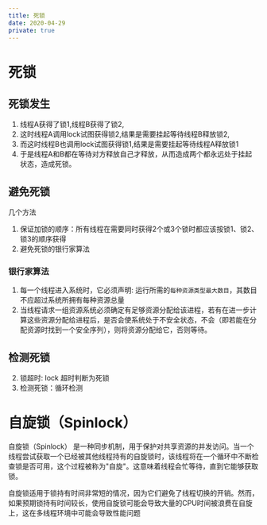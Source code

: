 ```yaml
---
title: 死锁
date: 2020-04-29
private: true
---
```

# 死锁
## 死锁发生
1. 线程A获得了锁1,线程B获得了锁2,
2. 这时线程A调用lock试图获得锁2,结果是需要挂起等待线程B释放锁2,
3. 而这时线程B也调用lock试图获得锁1,结果是需要挂起等待线程A释放锁1
4. 于是线程A和B都在等待对方释放自己才释放，从而造成两个都永远处于挂起状态，造成死锁。

## 避免死锁
几个方法
1. 保证加锁的顺序：所有线程在需要同时获得2个或3个锁时都应该按锁1、锁2、锁3的顺序获得
2. 避免死锁的银行家算法

### 银行家算法
1. 每一个线程进入系统时，它必须声明: 运行所需的`每种资源类型最大数目`，其数目不应超过系统所拥有每种资源总量
2. 当线程请求一组资源系统必须确定有足够资源分配给该进程，若有在进一步计算这些资源分配给进程后，是否会使系统处于不安全状态，不会（即若能在分配资源时找到一个安全序列），则将资源分配给它，否则等待。

## 检测死锁
2. 锁超时: lock 超时判断为死锁
3. 检测死锁：循环检测

# 自旋锁（Spinlock）

自旋锁（Spinlock） 是一种同步机制，用于保护对共享资源的并发访问。当一个线程尝试获取一个已经被其他线程持有的自旋锁时，该线程将在一个循环中不断检查锁是否可用，这个过程被称为"自旋"。这意味着线程会忙等待，直到它能够获取锁。

自旋锁适用于锁持有时间非常短的情况，因为它们避免了线程切换的开销。然而，如果预期锁持有时间较长，使用自旋锁可能会导致大量的CPU时间被浪费在自旋上，这在多线程环境中可能会导致性能问题

